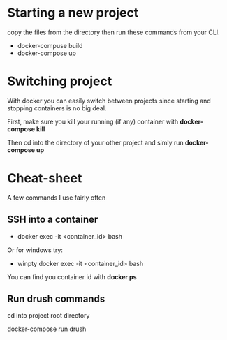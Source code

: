 # Starting a new project
copy the files from the directory then run these commands from your CLI.

- docker-compuse build
- docker-compose up

# Switching project
With docker you can easily switch between projects since starting and stopping containers is no big deal.

First, make sure you kill your running (if any) container with **docker-compose kill**

Then cd into the directory of your other project and simly run **docker-compose up**

# Cheat-sheet
A few commands I use fairly often

## SSH into a container
- docker exec -it <container_id> bash

Or for windows try:

- winpty docker exec -it <container_id> bash

You can find you container id with **docker ps** 

## Run drush commands
cd into project root directory

docker-compose run drush <drush commands>
